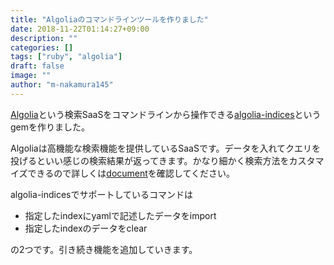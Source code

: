```yaml
---
title: "Algoliaのコマンドラインツールを作りました"
date: 2018-11-22T01:14:27+09:00
description: ""
categories: []
tags: ["ruby", "algolia"]
draft: false
image: ""
author: "m-nakamura145"
---
```


[Algolia](https://www.algolia.com/)という検索SaaSをコマンドラインから操作できる[algolia-indices](https://github.com/m-nakamura145/algolia-indices)というgemを作りました。

Algoliaは高機能な検索機能を提供しているSaaSです。データを入れてクエリを投げるといい感じの検索結果が返ってきます。かなり細かく検索方法をカスタマイズできるので詳しくは[document](https://www.algolia.com/doc/)を確認してください。

algolia-indicesでサポートしているコマンドは

- 指定したindexにyamlで記述したデータをimport
- 指定したindexのデータをclear

の2つです。引き続き機能を追加していきます。
